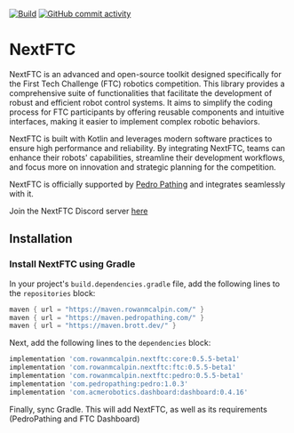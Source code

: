 [![Build](https://img.shields.io/badge/dynamic/xml?url=https%3A%2F%2Fmaven.rowanmcalpin.com%2Fcom%2Frowanmcalpin%2Fnextftc%2Fcore%2Fmaven-metadata.xml&query=%2Fmetadata%2Fversioning%2Flatest&prefix=v&label=Build&color=%2310e000
)](https://github.com/rowan-mcalpin/NextFTC/releases/latest)
[![GitHub commit activity](https://img.shields.io/github/commit-activity/t/rowan-mcalpin/nextftc?label=Commits)](https://github.com/rowan-mcalpin/nextftc/commits/main/)

# NextFTC

NextFTC is an advanced and open-source toolkit designed specifically for the First Tech Challenge 
(FTC) robotics competition. This library provides a comprehensive suite of functionalities that 
facilitate the development of robust and efficient robot control systems. It aims to simplify the 
coding process for FTC participants by offering reusable components and intuitive interfaces, making 
it easier to implement complex robotic behaviors.

NextFTC is built with Kotlin and leverages modern software practices to ensure high performance and 
reliability. By integrating NextFTC, teams can enhance their robots' capabilities, streamline their 
development workflows, and focus more on innovation and strategic planning for the competition.

NextFTC is officially supported by [Pedro Pathing](https://pedropathing.com) and integrates
seamlessly with it.

Join the NextFTC Discord server [here](https://discord.gg/PjP9Ze6fkX)

## Installation

### Install NextFTC using Gradle

In your project's `build.dependencies.gradle` file, add the following lines to the `repositories` block:

```groovy
maven { url = "https://maven.rowanmcalpin.com/" }
maven { url = "https://maven.pedropathing.com/" }
maven { url = "https://maven.brott.dev/" }
```

Next, add the following lines to the `dependencies` block:

```groovy
implementation 'com.rowanmcalpin.nextftc:core:0.5.5-beta1'
implementation 'com.rowanmcalpin.nextftc:ftc:0.5.5-beta1'
implementation 'com.rowanmcalpin.nextftc:pedro:0.5.5-beta1'
implementation 'com.pedropathing:pedro:1.0.3'
implementation 'com.acmerobotics.dashboard:dashboard:0.4.16'
```

Finally, sync Gradle. This will add NextFTC, as well as its requirements (PedroPathing and FTC Dashboard)
